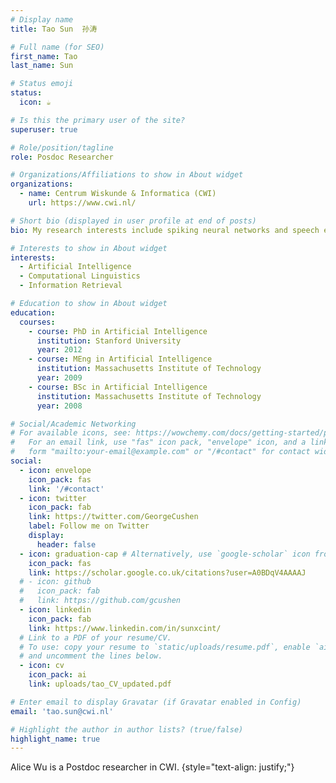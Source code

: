 ```yaml
---
# Display name
title: Tao Sun  孙涛

# Full name (for SEO)
first_name: Tao 
last_name: Sun

# Status emoji
status:
  icon: ☕️

# Is this the primary user of the site?
superuser: true

# Role/position/tagline
role: Posdoc Researcher

# Organizations/Affiliations to show in About widget
organizations:
  - name: Centrum Wiskunde & Informatica (CWI)
    url: https://www.cwi.nl/

# Short bio (displayed in user profile at end of posts)
bio: My research interests include spiking neural networks and speech enhancement.

# Interests to show in About widget
interests:
  - Artificial Intelligence
  - Computational Linguistics
  - Information Retrieval

# Education to show in About widget
education:
  courses:
    - course: PhD in Artificial Intelligence
      institution: Stanford University
      year: 2012
    - course: MEng in Artificial Intelligence
      institution: Massachusetts Institute of Technology
      year: 2009
    - course: BSc in Artificial Intelligence
      institution: Massachusetts Institute of Technology
      year: 2008

# Social/Academic Networking
# For available icons, see: https://wowchemy.com/docs/getting-started/page-builder/#icons
#   For an email link, use "fas" icon pack, "envelope" icon, and a link in the
#   form "mailto:your-email@example.com" or "/#contact" for contact widget.
social:
  - icon: envelope
    icon_pack: fas
    link: '/#contact'
  - icon: twitter
    icon_pack: fab
    link: https://twitter.com/GeorgeCushen
    label: Follow me on Twitter
    display:
      header: false
  - icon: graduation-cap # Alternatively, use `google-scholar` icon from `ai` icon pack
    icon_pack: fas
    link: https://scholar.google.co.uk/citations?user=A0BDqV4AAAAJ
  # - icon: github
  #   icon_pack: fab
  #   link: https://github.com/gcushen
  - icon: linkedin
    icon_pack: fab
    link: https://www.linkedin.com/in/sunxcint/
  # Link to a PDF of your resume/CV.
  # To use: copy your resume to `static/uploads/resume.pdf`, enable `ai` icons in `params.yaml`,
  # and uncomment the lines below.
  - icon: cv
    icon_pack: ai
    link: uploads/tao_CV_updated.pdf

# Enter email to display Gravatar (if Gravatar enabled in Config)
email: 'tao.sun@cwi.nl'

# Highlight the author in author lists? (true/false)
highlight_name: true
---
```


Alice Wu is a Postdoc researcher in CWI.
{style="text-align: justify;"}
